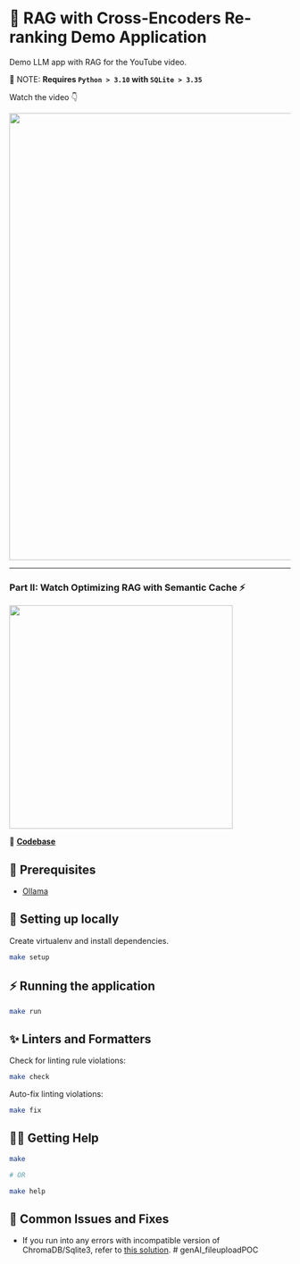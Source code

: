 # 📑 RAG with Cross-Encoders Re-ranking Demo Application

Demo LLM app with RAG for the YouTube video.

🚨 NOTE: **Requires `Python > 3.10` with  `SQLite > 3.35`**

Watch the video 👇

<a href="https://youtu.be/1y2TohQdNbo">
<img src="https://i.imgur.com/lJUyEm1.png" width="800">
</a>

---

### Part II: Watch Optimizing RAG with Semantic Cache ⚡️

<a href="https://youtu.be/0agBo7_wKTo">
<img src="https://i.imgur.com/rJJaHmG.png" width="400">
</a>

🐙 [**Codebase**](https://github.com/yankeexe/llm-rag-with-reranker-demo/tree/semantic-cache)


## 🤖 Prerequisites

- [Ollama](https://ollama.dev/download)

## 🔨 Setting up locally

Create virtualenv and install dependencies.

```sh
make setup
```

## ⚡️ Running the application

```sh
make run
```

## ✨ Linters and Formatters

Check for linting rule violations:

```sh
make check
```

Auto-fix linting violations:

```sh
make fix
```

## 🤸‍♀️ Getting Help

```sh
make

# OR

make help
```

## 🔧 Common Issues and Fixes

- If you run into any errors with incompatible version of ChromaDB/Sqlite3, refer to [this solution](https://docs.trychroma.com/troubleshooting#sqlite).
#   g e n A I _ f i l e u p l o a d P O C  
 